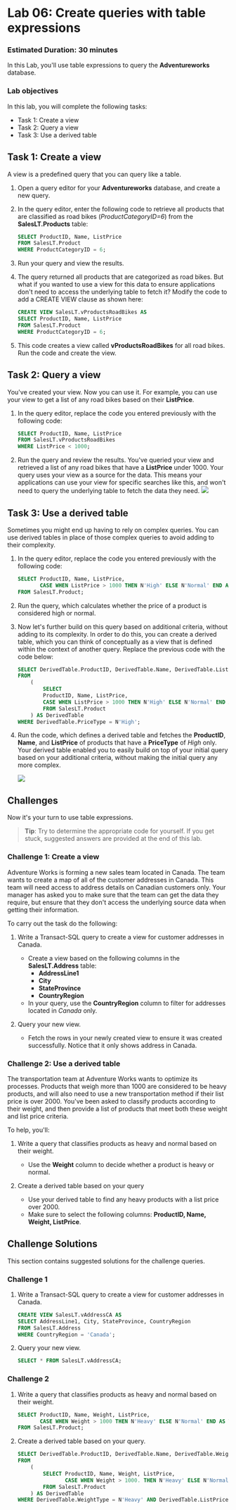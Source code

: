 # Lab 06: Create queries with table expressions
### Estimated Duration: 30 minutes
In this Lab, you'll use table expressions to query the **Adventureworks** database.

### Lab objectives
In this lab, you will complete the following tasks:
- Task 1: Create a view
- Task 2: Query a view
- Task 3: Use a derived table

## Task 1: Create a view

A view is a predefined query that you can query like a table.

1. Open a query editor for your **Adventureworks** database, and create a new query.
1. In the query editor, enter the following code to retrieve all products that are classified as road bikes (*ProductCategoryID=6*) from the **SalesLT.Products** table:

    ```sql
    SELECT ProductID, Name, ListPrice
    FROM SalesLT.Product
    WHERE ProductCategoryID = 6;
    ```

1. Run your query and view the results.

1. The query returned all products that are categorized as road bikes. But what if you wanted to use a view for this data to ensure applications don't need to access the underlying table to fetch it? Modify the code to add a CREATE VIEW clause as shown here:

    ```sql
    CREATE VIEW SalesLT.vProductsRoadBikes AS
    SELECT ProductID, Name, ListPrice
    FROM SalesLT.Product
    WHERE ProductCategoryID = 6;
    ```

1. This code creates a view called **vProductsRoadBikes** for all road bikes. Run the code and create the view.

## Task 2: Query a view

You've created your view. Now you can use it. For example, you can use your view to get a list of any road bikes based on their **ListPrice**.

1. In the query editor, replace the code you entered previously with the following code:

    ```sql
    SELECT ProductID, Name, ListPrice
    FROM SalesLT.vProductsRoadBikes
    WHERE ListPrice < 1000;
    ```

1. Run the query and review the results. You've queried your view and retrieved a list of any road bikes that have a **ListPrice** under 1000. Your query uses your view as a source for the data. This means your applications can use your view for specific searches like this, and won't need to query the underlying table to fetch the data they need.
    ![](../media/28.png)

## Task 3: Use a derived table

Sometimes you might end up having to rely on complex queries. You can use derived tables in place of those complex queries to avoid adding to their complexity.

1. In the query editor, replace the code you entered previously with the following code:

    ```sql
    SELECT ProductID, Name, ListPrice,
           CASE WHEN ListPrice > 1000 THEN N'High' ELSE N'Normal' END AS PriceType
    FROM SalesLT.Product;
    ```

1. Run the query, which calculates whether the price of a product is considered high or normal.
1. Now let's further build on this query based on additional criteria, without adding to its complexity. In order to do this, you can create a derived table, which you can think of conceptually as a view that is defined within the context of another query. Replace the previous code with the code below:

    ```sql
    SELECT DerivedTable.ProductID, DerivedTable.Name, DerivedTable.ListPrice
    FROM
        (
            SELECT
            ProductID, Name, ListPrice,
            CASE WHEN ListPrice > 1000 THEN N'High' ELSE N'Normal' END AS PriceType
            FROM SalesLT.Product
        ) AS DerivedTable
    WHERE DerivedTable.PriceType = N'High';
    ```

1. Run the code, which defines a derived table and fetches the **ProductID**, **Name**, and **ListPrice** of products that have a **PriceType** of *High* only. Your derived table enabled you to easily build on top of your initial query based on your additional criteria, without making the initial query any more complex.

    ![](../media/29.png)
## Challenges

Now it's your turn to use table expressions.

> **Tip**: Try to determine the appropriate code for yourself. If you get stuck, suggested answers are provided at the end of this lab.

### Challenge 1: Create a view

Adventure Works is forming a new sales team located in Canada. The team wants to create a map of all of the customer addresses in Canada. This team will need access to address details on Canadian customers only. Your manager has asked you to make sure that the team can get the data they require, but ensure that they don't access the underlying source data when getting their information.

To carry out the task do the following:

1. Write a Transact-SQL query to create a view for customer addresses in Canada.
   - Create a view based on the following columns in the **SalesLT.Address** table:
      - **AddressLine1**
      - **City**
      - **StateProvince**
      - **CountryRegion**
   - In your query, use the **CountryRegion** column to filter for addresses located in *Canada* only.

1. Query your new view.
   - Fetch the rows in your newly created view to ensure it was created successfully. Notice that it only shows address in Canada.

### Challenge 2: Use a derived table

The transportation team at Adventure Works wants to optimize its processes. Products that weigh more than 1000 are considered to be heavy products, and will also need to use a new transportation method if their list price is over 2000. You've been asked to classify products according to their weight, and then provide a list of products that meet both these weight and list price criteria.

To help, you'll:

1. Write a query that classifies products as heavy and normal based on their weight.
   - Use the **Weight** column to decide whether a product is heavy or normal.

1. Create a derived table based on your query
   - Use your derived table to find any heavy products with a list price over 2000.
   - Make sure to select the following columns: **ProductID, Name, Weight, ListPrice**.

## Challenge Solutions

This section contains suggested solutions for the challenge queries.

### Challenge 1

1. Write a Transact-SQL query to create a view for customer addresses in Canada.

    ```sql
    CREATE VIEW SalesLT.vAddressCA AS
    SELECT AddressLine1, City, StateProvince, CountryRegion
    FROM SalesLT.Address
    WHERE CountryRegion = 'Canada';
    ```

1. Query your new view.

    ```sql
    SELECT * FROM SalesLT.vAddressCA;
    ```

### Challenge 2

1. Write a query that classifies products as heavy and normal based on their weight.

    ```sql
    SELECT ProductID, Name, Weight, ListPrice,
           CASE WHEN Weight > 1000 THEN N'Heavy' ELSE N'Normal' END AS WeightType
    FROM SalesLT.Product;
    ```

1. Create a derived table based on your query.

    ```sql
    SELECT DerivedTable.ProductID, DerivedTable.Name, DerivedTable.Weight, DerivedTable.ListPrice
    FROM
        (
            SELECT ProductID, Name, Weight, ListPrice,
                   CASE WHEN Weight > 1000. THEN N'Heavy' ELSE N'Normal' END AS WeightType
            FROM SalesLT.Product
        ) AS DerivedTable
    WHERE DerivedTable.WeightType = N'Heavy' AND DerivedTable.ListPrice > 2000;
    ```
